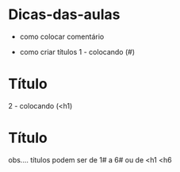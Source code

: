 # Dicas-das-aulas

- como colocar comentário 

<!-- SEU COMENTÁRIO AQUI -->

- como criar títulos
1 - colocando (#)

# Título

2 - colocando (<h1)

<h1> Título </h1>

obs.... títulos podem ser de 1# a 6# ou de <h1 <h6
